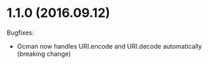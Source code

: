 # 1.1.0 (2016.09.12)
Bugfixes:
  * Ocman now handles URI.encode and URI.decode automatically (breaking change)
